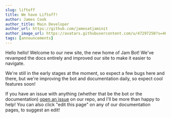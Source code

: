 ```yaml
---
slug: liftoff
title: We have Liftoff!
author: James Cook
author_title: Main Developer
author_url: https://github.com/jamesatjaminit
author_image_url: https://avatars.githubusercontent.com/u/47297250?s=460&u=2ea362e14c23663216ac15d21bee8ce0391075fc&v=4
tags: [announcements]
---
```

Hello hello! Welcome to our new site, the new home of Jam Bot! We've revamped the docs entirely and improved our site to make it easier to navigate.  
 
We're still in the early stages at the moment, so expect a few bugs here and there, but we're improving the bot and documentation daily, so expect cool features soon!  

If you have an issue with anything (whether that be the bot or the documentation) [open an issue](https://github.com/jamesatjaminit/Jam-Bot/issues/new) on our repo, and I'll be more than happy to help! You can also click "edit this page" on any of our documentation pages, to suggest an edit!
